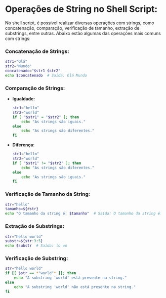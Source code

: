 # **Operações de String no Shell Script:**

No shell script, é possível realizar diversas operações com strings, como concatenação, comparação, verificação de tamanho, extração de substrings, entre outras. Abaixo estão algumas das operações mais comuns com strings:

### **Concatenação de Strings:**
  ```bash
  str1="Olá"
  str2="Mundo"
  concatenado="$str1 $str2"
  echo $concatenado  # Saída: Olá Mundo
  ```

### **Comparação de Strings:**
  - **Igualdade:**
    ```bash
    str1="hello"
    str2="world"
    if [ "$str1" = "$str2" ]; then
        echo "As strings são iguais."
    else
        echo "As strings são diferentes."
    fi
    ```
  - **Diferença:**
    ```bash
    str1="hello"
    str2="world"
    if [ "$str1" != "$str2" ]; then
        echo "As strings são diferentes."
    else
        echo "As strings são iguais."
    fi
    ```

### **Verificação de Tamanho da String:**
  ```bash
  str="hello"
  tamanho=${#str}
  echo "O tamanho da string é: $tamanho"  # Saída: O tamanho da string é: 5
  ```

### **Extração de Substrings:**
  ```bash
  str="hello world"
  substr=${str:3:5}
  echo $substr  # Saída: lo wo
  ```

### **Verificação de Substring:**

  ```bash
  str="hello world"
  if [[ $str == *"world"* ]]; then
      echo "A substring 'world' está presente na string."
  else
      echo "A substring 'world' não está presente na string."
  fi
  ```